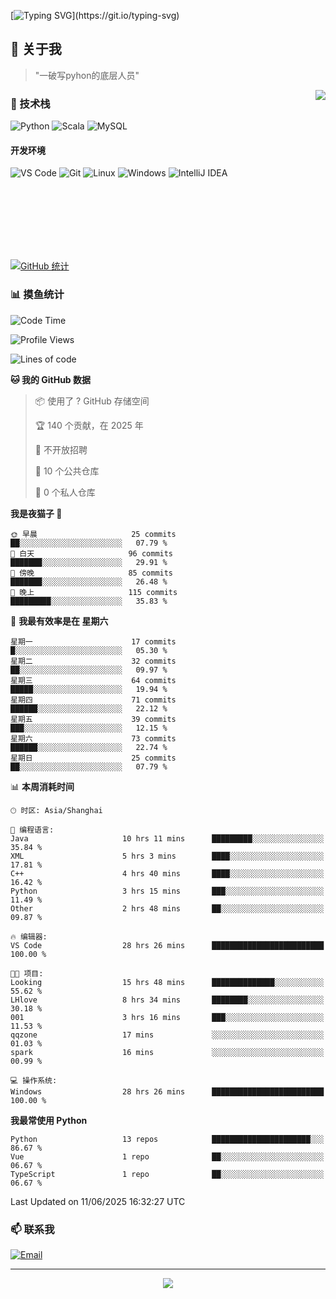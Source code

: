 [![Typing SVG](https://readme-typing-svg.herokuapp.com?font=Fira+Code&pause=1000&color=36BCF7&random=false&width=435&lines=print(%22Hello%2C+World!%22);%23+Welcome+to+my+code+space+%F0%9F%90%8D)](https://git.io/typing-svg)

## 🌟 关于我

> "一破写pyhon的底层人员"

<img align="right" src="https://github-readme-stats.vercel.app/api/top-langs/?username=huanxin996&theme=tokyonight" />

### 🎯 技术栈

![Python](https://img.shields.io/badge/Python-Expert-3776AB?style=for-the-badge&logo=python&logoColor=white)
![Scala](https://img.shields.io/badge/Scala-Expert-DC322F?style=for-the-badge&logo=scala&logoColor=white)
![MySQL](https://img.shields.io/badge/MySQL-Expert-4479A1?style=for-the-badge&logo=mysql&logoColor=white)

#### 开发环境

![VS Code](https://img.shields.io/badge/VS_Code-007ACC?style=for-the-badge&logo=visual-studio-code&logoColor=white)
![Git](https://img.shields.io/badge/Git-F05032?style=for-the-badge&logo=git&logoColor=white)
![Linux](https://img.shields.io/badge/Linux-FCC624?style=for-the-badge&logo=linux&logoColor=black)
![Windows](https://img.shields.io/badge/Windows_11-0078D4?style=for-the-badge&logo=windows11&logoColor=white)
![IntelliJ IDEA](https://img.shields.io/badge/IntelliJ_IDEA-000000?style=for-the-badge&logo=intellij-idea&logoColor=white)

<br/><br/><br/><br/><br/><br/>

  
[![GitHub 统计](https://github-readme-stats.vercel.app/api?username=huanxin996&show_icons=true&theme=tokyonight)](https://github.com/huanxin996)

### 📊 摸鱼统计

<!--START_SECTION:waka-->
![Code Time](http://img.shields.io/badge/Code%20Time-197%20hrs%2039%20mins-blue)

![Profile Views](http://img.shields.io/badge/%E4%B8%AA%E4%BA%BA%E8%B5%84%E6%96%99%E8%A7%82%E7%9C%8B%E6%AC%A1%E6%95%B0-10-blue)

![Lines of code](https://img.shields.io/badge/%E4%BB%8E%E3%80%8CHello%20World%E3%80%8D%E8%B5%B7%E6%88%91%E5%B7%B2%E7%BB%8F%E5%86%99%E4%BA%86-2.5%20million%20%E8%A1%8C%E4%BB%A3%E7%A0%81-blue)

**🐱 我的 GitHub 数据** 

> 📦  使用了 ? GitHub 存储空间 
 > 
> 🏆 140 个贡献，在 2025 年
 > 
> 🚫 不开放招聘
 > 
> 📜 10 个公共仓库 
 > 
> 🔑 0 个私人仓库 
 > 
**我是夜猫子 🦉** 

```text
🌞 早晨                     25 commits          ██░░░░░░░░░░░░░░░░░░░░░░░   07.79 % 
🌆 白天                     96 commits          ███████░░░░░░░░░░░░░░░░░░   29.91 % 
🌃 傍晚                     85 commits          ███████░░░░░░░░░░░░░░░░░░   26.48 % 
🌙 晚上                     115 commits         █████████░░░░░░░░░░░░░░░░   35.83 % 
```
📅 **我最有效率是在 星期六** 

```text
星期一                      17 commits          █░░░░░░░░░░░░░░░░░░░░░░░░   05.30 % 
星期二                      32 commits          ██░░░░░░░░░░░░░░░░░░░░░░░   09.97 % 
星期三                      64 commits          █████░░░░░░░░░░░░░░░░░░░░   19.94 % 
星期四                      71 commits          ██████░░░░░░░░░░░░░░░░░░░   22.12 % 
星期五                      39 commits          ███░░░░░░░░░░░░░░░░░░░░░░   12.15 % 
星期六                      73 commits          ██████░░░░░░░░░░░░░░░░░░░   22.74 % 
星期日                      25 commits          ██░░░░░░░░░░░░░░░░░░░░░░░   07.79 % 
```


📊 **本周消耗时间** 

```text
🕑︎ 时区: Asia/Shanghai

💬 编程语言: 
Java                     10 hrs 11 mins      █████████░░░░░░░░░░░░░░░░   35.84 % 
XML                      5 hrs 3 mins        ████░░░░░░░░░░░░░░░░░░░░░   17.81 % 
C++                      4 hrs 40 mins       ████░░░░░░░░░░░░░░░░░░░░░   16.42 % 
Python                   3 hrs 15 mins       ███░░░░░░░░░░░░░░░░░░░░░░   11.49 % 
Other                    2 hrs 48 mins       ██░░░░░░░░░░░░░░░░░░░░░░░   09.87 % 

🔥 编辑器: 
VS Code                  28 hrs 26 mins      █████████████████████████   100.00 % 

🐱‍💻 项目: 
Looking                  15 hrs 48 mins      ██████████████░░░░░░░░░░░   55.62 % 
LHlove                   8 hrs 34 mins       ████████░░░░░░░░░░░░░░░░░   30.18 % 
001                      3 hrs 16 mins       ███░░░░░░░░░░░░░░░░░░░░░░   11.53 % 
qqzone                   17 mins             ░░░░░░░░░░░░░░░░░░░░░░░░░   01.03 % 
spark                    16 mins             ░░░░░░░░░░░░░░░░░░░░░░░░░   00.99 % 

💻 操作系统: 
Windows                  28 hrs 26 mins      █████████████████████████   100.00 % 
```

**我最常使用 Python** 

```text
Python                   13 repos            ██████████████████████░░░   86.67 % 
Vue                      1 repo              ██░░░░░░░░░░░░░░░░░░░░░░░   06.67 % 
TypeScript               1 repo              ██░░░░░░░░░░░░░░░░░░░░░░░   06.67 % 
```




 Last Updated on 11/06/2025 16:32:27 UTC
<!--END_SECTION:waka-->

### 📫 联系我

[![Email](https://img.shields.io/badge/Email-D14836?style=for-the-badge&logo=gmail&logoColor=white)](mailto:mc.xiaolang@Foxmail.com)

---

<p align="center">
  <img src="https://profile-counter.glitch.me/huanxin996/count.svg" />
</p>